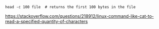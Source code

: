 `head -c 100 file  # returns the first 100 bytes in the file`

https://stackoverflow.com/questions/218912/linux-command-like-cat-to-read-a-specified-quantity-of-characters
